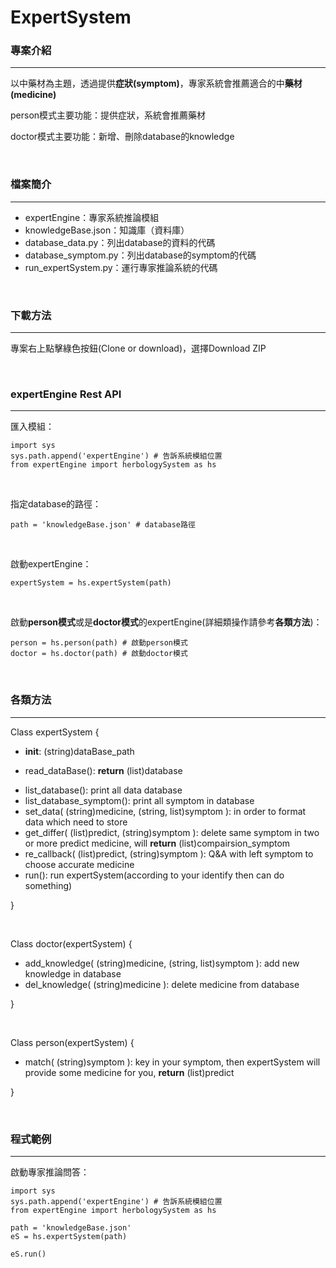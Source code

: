 # ExpertSystem

### 專案介紹
- - -
<p>以中藥材為主題，透過提供<strong>症狀(symptom)</strong>，專家系統會推薦適合的中<strong>藥材(medicine)</strong></p>
<p>person模式主要功能：提供症狀，系統會推薦藥材</p>
<p>doctor模式主要功能：新增、刪除database的knowledge</p>
<br />
  
### 檔案簡介
- - -
- expertEngine：專家系統推論模組
- knowledgeBase.json：知識庫（資料庫）
- database_data.py：列出database的資料的代碼
- database_symptom.py：列出database的symptom的代碼
- run_expertSystem.py：運行專家推論系統的代碼
<br />

### 下載方法
- - -
<p>專案右上點擊綠色按鈕(Clone or download)，選擇Download ZIP<p>
<br/>

### expertEngine Rest API
- - -
匯入模組：
<pre><code>import sys
sys.path.append('expertEngine') # 告訴系統模組位置
from expertEngine import herbologySystem as hs
</code></pre>
<br/>

指定database的路徑：
<pre><code>path = 'knowledgeBase.json' # database路徑
</code></pre>
<br/>

啟動expertEngine：
<pre><code>expertSystem = hs.expertSystem(path)
</code></pre>
<br/>

啟動<strong>person模式</strong>或是<strong>doctor模式</strong>的expertEngine(詳細類操作請參考<strong>各類方法</strong>)：
<pre><code>person = hs.person(path) # 啟動person模式
doctor = hs.doctor(path) # 啟動doctor模式
</code></pre>
<br/>

### 各類方法
- - -
Class expertSystem {
* __init__: (string)dataBase_path</p>
* read_dataBase(): <strong>return</strong> (list)database</p>
* list_database(): print all data database
* list_database_symptom(): print all symptom in database
* set_data( (string)medicine, (string, list)symptom ): in order to format data which need to store
* get_differ( (list)predict, (string)symptom ): delete same symptom in two or more predict medicine, will         <strong>return</strong> (list)compairsion_symptom
* re_callback( (list)predict, (string)symptom ): Q&A with left symptom to choose accurate medicine
* run(): run expertSystem(according to your identify then can do something)
<p>}</p>
</br>

Class doctor(expertSystem) {
* add_knowledge( (string)medicine, (string, list)symptom ): add new knowledge in database
* del_knowledge( (string)medicine ): delete medicine from database
<p>}</p>
</br>

Class person(expertSystem) {
* match( (string)symptom ): key in your symptom, then expertSystem will provide some medicine for you, <strong>return</strong> (list)predict
<p>}</p>
</br>

### 程式範例
- - -
啟動專家推論問答：
<pre><code>import sys
sys.path.append('expertEngine') # 告訴系統模組位置
from expertEngine import herbologySystem as hs

path = 'knowledgeBase.json'
eS = hs.expertSystem(path)

eS.run()
</code></pre>
<br/>
